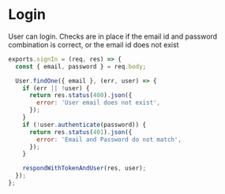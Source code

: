 # Login
User can login. Checks are in place if the email id and password combination is correct, or the email id does not exist

```js
exports.signIn = (req, res) => {
  const { email, password } = req.body;

  User.findOne({ email }, (err, user) => {
    if (err || !user) {
      return res.status(400).json({
        error: 'User email does not exist',
      });
    }
    if (!user.authenticate(password)) {
      return res.status(401).json({
        error: 'Email and Password do not match',
      });
    }

    respondWithTokenAndUser(res, user);
  });
};
```